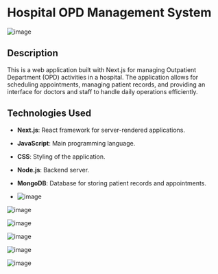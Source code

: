 # Hospital OPD Management System

![image](https://github.com/user-attachments/assets/3d7973ec-6c88-4bb0-9f9d-bdd6ea21bab4)

## Description

This is a web application built with Next.js for managing Outpatient Department (OPD) activities in a hospital. The application allows for scheduling appointments, managing patient records, and providing an interface for doctors and staff to handle daily operations efficiently.


## Technologies Used

- **Next.js**: React framework for server-rendered applications.
- **JavaScript**: Main programming language.
- **CSS**: Styling of the application.
- **Node.js**: Backend server.
- **MongoDB**: Database for storing patient records and appointments.

- ![image](https://github.com/user-attachments/assets/3d7973ec-6c88-4bb0-9f9d-bdd6ea21bab4)  

![image](https://github.com/user-attachments/assets/41d0245b-3296-431f-87cc-844b065dee03)  

![image](https://github.com/user-attachments/assets/73af021c-bb25-4f5e-90ef-fd84ce1639ee)  

![image](https://github.com/user-attachments/assets/48a68b88-b24b-4c87-90cb-e6996ecf4c3a)  

![image](https://github.com/user-attachments/assets/2e8fd378-4402-4550-b240-8d2643474a8b)  

![image](https://github.com/user-attachments/assets/c42b84a5-d4d1-4320-8cda-63ef587f0cba)
